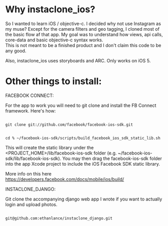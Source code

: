 Why instaclone_ios?
==================

So I wanted to learn iOS / objective-c.  I decided why not use Instagram as my muse?  Except for the camera filters and geo tagging, I cloned most of the basic flow af that app. My goal was to understand how views, api calls, core-data and basic objective-c syntax works.  
This is not meant to be a finished product and I don't claim this code to be any good.  

Also, instaclone_ios uses storyboards and ARC.  Only works on iOS 5.


Other things to install:
========================


FACEBOOK CONNECT:

For the app to work you will need to git clone and install the FB Connect framework. Here's how:

<code>
git clone git://github.com/facebook/facebook-ios-sdk.git

cd % ~/facebook-ios-sdk/scripts/build_facebook_ios_sdk_static_lib.sh
</code>

This will create the static library under the <PROJECT_HOME>/lib/facebook-ios-sdk folder (e.g. ~/facebook-ios-sdk/lib/facebook-ios-sdk). You may then drag the facebook-ios-sdk folder into the app Xcode project to include the iOS Facebook SDK static library.

More info on this here https://developers.facebook.com/docs/mobile/ios/build/


INSTACLONE_DJANGO:

Git clone the accompanying django web app I wrote if you want to actually login and upload photos.  

<code>
git@github.com:ethanlance/instaclone_django.git
</code>
